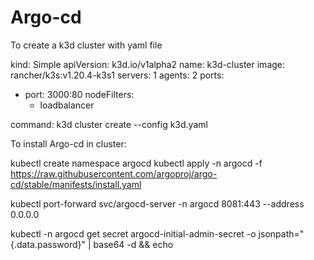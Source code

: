# Argo-cd

To create a k3d cluster with yaml file

kind: Simple
apiVersion: k3d.io/v1alpha2
name: k3d-cluster
image: rancher/k3s:v1.20.4-k3s1
servers: 1
agents: 2
ports:
  - port: 3000:80
    nodeFilters:
      - loadbalancer

command:
k3d cluster create --config k3d.yaml 

To install Argo-cd in cluster:

kubectl create namespace argocd
kubectl apply -n argocd -f https://raw.githubusercontent.com/argoproj/argo-cd/stable/manifests/install.yaml


kubectl port-forward svc/argocd-server -n argocd 8081:443 --address 0.0.0.0

kubectl -n argocd get secret argocd-initial-admin-secret -o jsonpath="{.data.password}" | base64 -d && echo